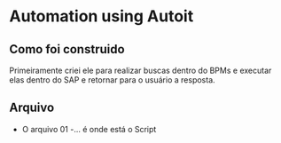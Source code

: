 # Automation using Autoit

## Como foi construido

Primeiramente criei ele para realizar buscas dentro do BPMs e executar elas dentro do SAP e retornar para o usuário a resposta.

## Arquivo

* O arquivo 01 -... é onde está o Script
